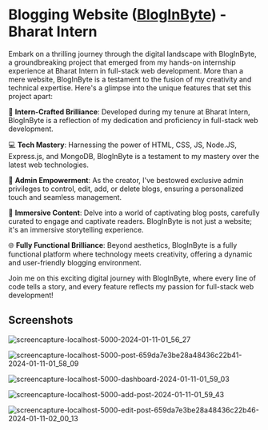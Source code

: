
# Blogging Website ([BlogInByte](https://bloginbyte.onrender.com)) - Bharat Intern

Embark on a thrilling journey through the digital landscape with BlogInByte, a groundbreaking project that emerged from my hands-on internship experience at Bharat Intern in full-stack web development. More than a mere website, BlogInByte is a testament to the fusion of my creativity and technical expertise. Here's a glimpse into the unique features that set this project apart:

🚀 **Intern-Crafted Brilliance**: Developed during my tenure at Bharat Intern, BlogInByte is a reflection of my dedication and proficiency in full-stack web development.

💻 **Tech Mastery**: Harnessing the power of HTML, CSS, JS, Node.JS, Express.js, and MongoDB, BlogInByte is a testament to my mastery over the latest web technologies.

🔐 **Admin Empowerment**: As the creator, I've bestowed exclusive admin privileges to control, edit, add, or delete blogs, ensuring a personalized touch and seamless management.

📖 **Immersive Content**: Delve into a world of captivating blog posts, carefully curated to engage and captivate readers. BlogInByte is not just a website; it's an immersive storytelling experience.

🌐 **Fully Functional Brilliance**: Beyond aesthetics, BlogInByte is a fully functional platform where technology meets creativity, offering a dynamic and user-friendly blogging environment.

Join me on this exciting digital journey with BlogInByte, where every line of code tells a story, and every feature reflects my passion for full-stack web development!
## Screenshots

![screencapture-localhost-5000-2024-01-11-01_56_27](https://github.com/Shib-Sankar-Das/Blogging-Website/assets/136646947/2f88d162-aabb-4a8a-b78f-ed7665a81f6c)

![screencapture-localhost-5000-post-659da7e3be28a48436c22b41-2024-01-11-01_58_09](https://github.com/Shib-Sankar-Das/Blogging-Website/assets/136646947/dad9c095-40b5-43dc-a41d-36db31d949b5)



![screencapture-localhost-5000-dashboard-2024-01-11-01_59_03](https://github.com/Shib-Sankar-Das/Blogging-Website/assets/136646947/13f2ad0a-a017-494e-a8be-b86050e7b28c)

![screencapture-localhost-5000-add-post-2024-01-11-01_59_43](https://github.com/Shib-Sankar-Das/Blogging-Website/assets/136646947/82d4e330-98ff-4ecc-b45a-8e4fab64e1d0)

![screencapture-localhost-5000-edit-post-659da7e3be28a48436c22b46-2024-01-11-02_00_13](https://github.com/Shib-Sankar-Das/Blogging-Website/assets/136646947/a08a40aa-f8b9-40c9-ae73-8419db3884b7)
